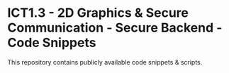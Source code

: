 # ICT1.3 - 2D Graphics & Secure Communication - Secure Backend - Code Snippets
This repository contains publicly available code snippets & scripts. 
